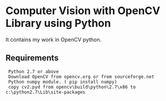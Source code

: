 
# Computer Vision with OpenCV Library using Python

It contains my work in OpenCV python.

## Requirements
     Python 2.7 or above
     Download OpenCV from opencv.org or from sourceforge.net
     Python numpy module. ( pip install numpy)
     copy cv2.pyd from opencv\build\python\2.7\x86 to c:\python2.7\Lib\site-packages

